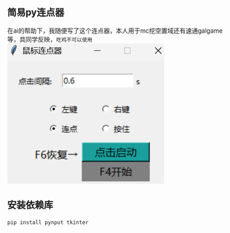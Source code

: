## 简易py连点器
在ai的帮助下，我随便写了这个连点器，本人用于mc挖空置域还有速通galgame等，具同学反映，`吃鸡不可以使用`
![image](./image.png)

## 安装依赖库
```
pip install pynput tkinter
```

